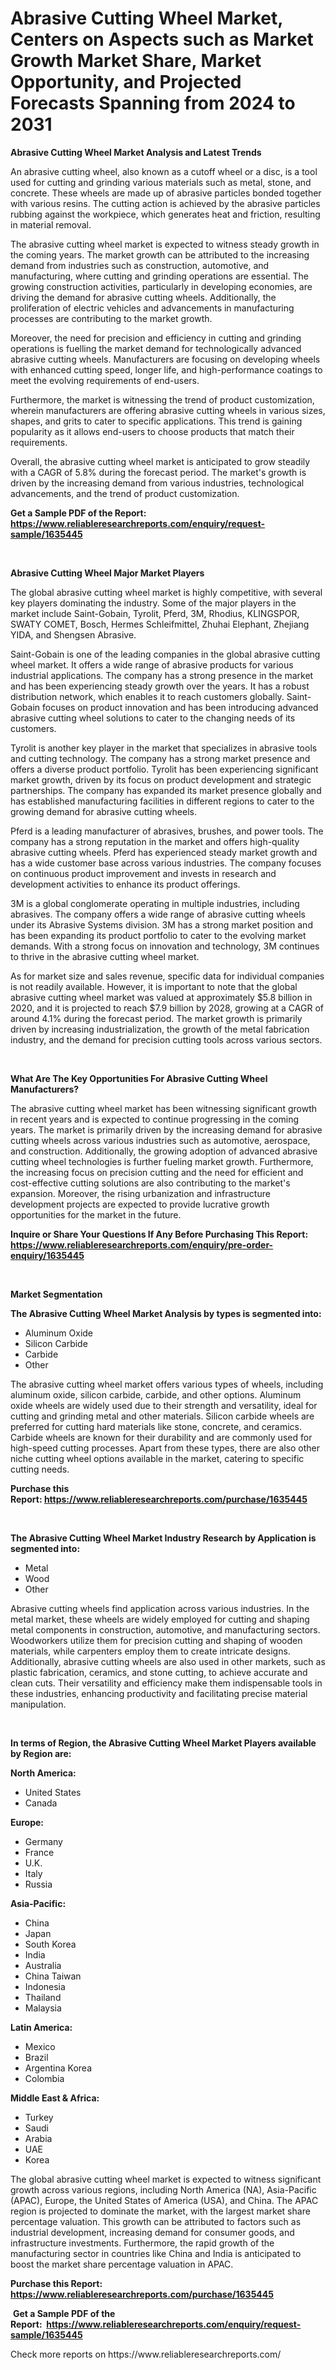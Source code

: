 <p><h1>Abrasive Cutting Wheel Market, Centers on Aspects such as Market Growth Market Share, Market Opportunity, and Projected Forecasts Spanning from 2024 to 2031</h1></p><p><strong>Abrasive Cutting Wheel Market Analysis and Latest Trends</strong></p>
<p><p>An abrasive cutting wheel, also known as a cutoff wheel or a disc, is a tool used for cutting and grinding various materials such as metal, stone, and concrete. These wheels are made up of abrasive particles bonded together with various resins. The cutting action is achieved by the abrasive particles rubbing against the workpiece, which generates heat and friction, resulting in material removal.</p><p>The abrasive cutting wheel market is expected to witness steady growth in the coming years. The market growth can be attributed to the increasing demand from industries such as construction, automotive, and manufacturing, where cutting and grinding operations are essential. The growing construction activities, particularly in developing economies, are driving the demand for abrasive cutting wheels. Additionally, the proliferation of electric vehicles and advancements in manufacturing processes are contributing to the market growth.</p><p>Moreover, the need for precision and efficiency in cutting and grinding operations is fuelling the market demand for technologically advanced abrasive cutting wheels. Manufacturers are focusing on developing wheels with enhanced cutting speed, longer life, and high-performance coatings to meet the evolving requirements of end-users.</p><p>Furthermore, the market is witnessing the trend of product customization, wherein manufacturers are offering abrasive cutting wheels in various sizes, shapes, and grits to cater to specific applications. This trend is gaining popularity as it allows end-users to choose products that match their requirements.</p><p>Overall, the abrasive cutting wheel market is anticipated to grow steadily with a CAGR of 5.8% during the forecast period. The market's growth is driven by the increasing demand from various industries, technological advancements, and the trend of product customization.</p></p>
<p><strong>Get a Sample PDF of the Report:&nbsp; <a href="https://www.reliableresearchreports.com/enquiry/request-sample/1635445">https://www.reliableresearchreports.com/enquiry/request-sample/1635445</a></strong></p>
<p>&nbsp;</p>
<p><strong>Abrasive Cutting Wheel Major Market Players</strong></p>
<p><p>The global abrasive cutting wheel market is highly competitive, with several key players dominating the industry. Some of the major players in the market include Saint-Gobain, Tyrolit, Pferd, 3M, Rhodius, KLINGSPOR, SWATY COMET, Bosch, Hermes Schleifmittel, Zhuhai Elephant, Zhejiang YIDA, and Shengsen Abrasive.</p><p>Saint-Gobain is one of the leading companies in the global abrasive cutting wheel market. It offers a wide range of abrasive products for various industrial applications. The company has a strong presence in the market and has been experiencing steady growth over the years. It has a robust distribution network, which enables it to reach customers globally. Saint-Gobain focuses on product innovation and has been introducing advanced abrasive cutting wheel solutions to cater to the changing needs of its customers.</p><p>Tyrolit is another key player in the market that specializes in abrasive tools and cutting technology. The company has a strong market presence and offers a diverse product portfolio. Tyrolit has been experiencing significant market growth, driven by its focus on product development and strategic partnerships. The company has expanded its market presence globally and has established manufacturing facilities in different regions to cater to the growing demand for abrasive cutting wheels.</p><p>Pferd is a leading manufacturer of abrasives, brushes, and power tools. The company has a strong reputation in the market and offers high-quality abrasive cutting wheels. Pferd has experienced steady market growth and has a wide customer base across various industries. The company focuses on continuous product improvement and invests in research and development activities to enhance its product offerings.</p><p>3M is a global conglomerate operating in multiple industries, including abrasives. The company offers a wide range of abrasive cutting wheels under its Abrasive Systems division. 3M has a strong market position and has been expanding its product portfolio to cater to the evolving market demands. With a strong focus on innovation and technology, 3M continues to thrive in the abrasive cutting wheel market.</p><p>As for market size and sales revenue, specific data for individual companies is not readily available. However, it is important to note that the global abrasive cutting wheel market was valued at approximately $5.8 billion in 2020, and it is projected to reach $7.9 billion by 2028, growing at a CAGR of around 4.1% during the forecast period. The market growth is primarily driven by increasing industrialization, the growth of the metal fabrication industry, and the demand for precision cutting tools across various sectors.</p></p>
<p>&nbsp;</p>
<p><strong>What Are The Key Opportunities For Abrasive Cutting Wheel Manufacturers?</strong></p>
<p><p>The abrasive cutting wheel market has been witnessing significant growth in recent years and is expected to continue progressing in the coming years. The market is primarily driven by the increasing demand for abrasive cutting wheels across various industries such as automotive, aerospace, and construction. Additionally, the growing adoption of advanced abrasive cutting wheel technologies is further fueling market growth. Furthermore, the increasing focus on precision cutting and the need for efficient and cost-effective cutting solutions are also contributing to the market's expansion. Moreover, the rising urbanization and infrastructure development projects are expected to provide lucrative growth opportunities for the market in the future.</p></p>
<p><strong>Inquire or Share Your Questions If Any Before Purchasing This Report: <a href="https://www.reliableresearchreports.com/enquiry/pre-order-enquiry/1635445">https://www.reliableresearchreports.com/enquiry/pre-order-enquiry/1635445</a></strong></p>
<p>&nbsp;</p>
<p><strong>Market Segmentation</strong></p>
<p><strong>The Abrasive Cutting Wheel Market Analysis by types is segmented into:</strong></p>
<p><ul><li>Aluminum Oxide</li><li>Silicon Carbide</li><li>Carbide</li><li>Other</li></ul></p>
<p><p>The abrasive cutting wheel market offers various types of wheels, including aluminum oxide, silicon carbide, carbide, and other options. Aluminum oxide wheels are widely used due to their strength and versatility, ideal for cutting and grinding metal and other materials. Silicon carbide wheels are preferred for cutting hard materials like stone, concrete, and ceramics. Carbide wheels are known for their durability and are commonly used for high-speed cutting processes. Apart from these types, there are also other niche cutting wheel options available in the market, catering to specific cutting needs.</p></p>
<p><strong>Purchase this Report:&nbsp;<a href="https://www.reliableresearchreports.com/purchase/1635445">https://www.reliableresearchreports.com/purchase/1635445</a></strong></p>
<p>&nbsp;</p>
<p><strong>The Abrasive Cutting Wheel Market Industry Research by Application is segmented into:</strong></p>
<p><ul><li>Metal</li><li>Wood</li><li>Other</li></ul></p>
<p><p>Abrasive cutting wheels find application across various industries. In the metal market, these wheels are widely employed for cutting and shaping metal components in construction, automotive, and manufacturing sectors. Woodworkers utilize them for precision cutting and shaping of wooden materials, while carpenters employ them to create intricate designs. Additionally, abrasive cutting wheels are also used in other markets, such as plastic fabrication, ceramics, and stone cutting, to achieve accurate and clean cuts. Their versatility and efficiency make them indispensable tools in these industries, enhancing productivity and facilitating precise material manipulation.</p></p>
<p>&nbsp;</p>
<p><strong>In terms of Region, the Abrasive Cutting Wheel Market Players available by Region are:</strong></p>
<p>
    <p> <strong> North America: </strong>
        <ul>
            <li>United States</li>
            <li>Canada</li>
        </ul>
        </p> 
    <p> <strong> Europe: </strong>
        <ul>
            <li>Germany</li>
            <li>France</li>
            <li>U.K.</li>
            <li>Italy</li>
            <li>Russia</li>
        </ul>
        </p> 
    <p> <strong> Asia-Pacific: </strong>
        <ul>
            <li>China</li>
            <li>Japan</li>
            <li>South Korea</li>
            <li>India</li>
            <li>Australia</li>
            <li>China Taiwan</li>
            <li>Indonesia</li>
            <li>Thailand</li>
            <li>Malaysia</li>
        </ul>
        </p> 
    <p> <strong> Latin America: </strong>
        <ul>
            <li>Mexico</li>
            <li>Brazil</li>
            <li>Argentina Korea</li>
            <li>Colombia</li>
        </ul>
        </p> 
    <p> <strong> Middle East & Africa: </strong>
        <ul>
            <li>Turkey</li>
            <li>Saudi</li>
            <li>Arabia</li>
            <li>UAE</li>
            <li>Korea</li>
        </ul>
    </p>
    </p>
<p><p>The global abrasive cutting wheel market is expected to witness significant growth across various regions, including North America (NA), Asia-Pacific (APAC), Europe, the United States of America (USA), and China. The APAC region is projected to dominate the market, with the largest market share percentage valuation. This growth can be attributed to factors such as industrial development, increasing demand for consumer goods, and infrastructure investments. Furthermore, the rapid growth of the manufacturing sector in countries like China and India is anticipated to boost the market share percentage valuation in APAC.</p></p>
<p><strong>Purchase this Report: <a href="https://www.reliableresearchreports.com/purchase/1635445">https://www.reliableresearchreports.com/purchase/1635445</a></strong></p>
<p>&nbsp;<strong>Get a Sample PDF of the Report:&nbsp;&nbsp;<a href="https://www.reliableresearchreports.com/enquiry/request-sample/1635445">https://www.reliableresearchreports.com/enquiry/request-sample/1635445</a></strong></p>
<p><strong></strong></p>
<p>Check more reports on https://www.reliableresearchreports.com/</p>